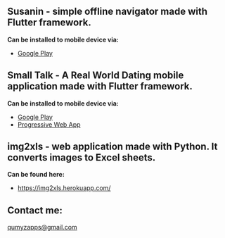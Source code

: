 ## Susanin - simple offline navigator made with Flutter framework.
**Can be installed to mobile device via:**
- [Google Play](https://play.google.com/store/apps/details?id=com.qumyz.susanin)

## Small Talk - A Real World Dating mobile application made with Flutter framework.
**Can be installed to mobile device via:**
- [Google Play](https://play.google.com/store/apps/details?id=com.qumyz.small_talk)
- [Progressive Web App](https://nukeolay.github.io/smalltalk/)

## img2xls - web application made with Python. It converts images to Excel sheets.
**Can be found here:**
- https://img2xls.herokuapp.com/

## Contact me:
qumyzapps@gmail.com
